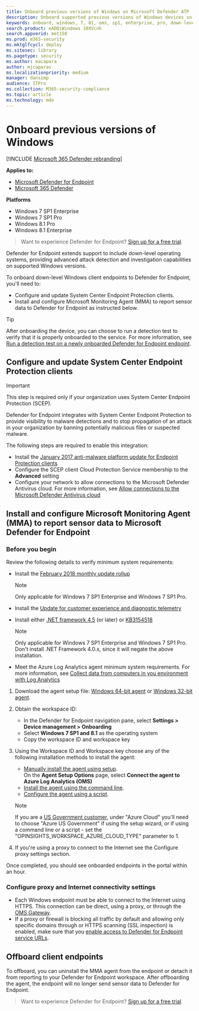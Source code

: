 ```yaml
---
title: Onboard previous versions of Windows on Microsoft Defender ATP
description: Onboard supported previous versions of Windows devices so that they can send sensor data to the Microsoft Defender ATP sensor
keywords: onboard, windows, 7, 81, oms, sp1, enterprise, pro, down level
search.product: eADQiWindows 10XVcnh
search.appverid: met150
ms.prod: m365-security
ms.mktglfcycl: deploy
ms.sitesec: library
ms.pagetype: security
ms.author: macapara
author: mjcaparas
ms.localizationpriority: medium
manager: dansimp
audience: ITPro
ms.collection: M365-security-compliance
ms.topic: article
ms.technology: mde
---
```


# Onboard previous versions of Windows

[!INCLUDE [Microsoft 365 Defender rebranding](../../includes/microsoft-defender.md)]


**Applies to:**
- [Microsoft Defender for Endpoint](https://go.microsoft.com/fwlink/?linkid=2154037)
- [Microsoft 365 Defender](https://go.microsoft.com/fwlink/?linkid=2118804)

**Platforms**
- Windows 7 SP1 Enterprise
- Windows 7 SP1 Pro
- Windows 8.1 Pro
- Windows 8.1 Enterprise


>Want to experience Defender for Endpoint? [Sign up for a free trial](https://www.microsoft.com/microsoft-365/windows/microsoft-defender-atp?ocid=docs-wdatp-downlevel-abovefoldlink).

Defender for Endpoint extends support to include down-level operating systems, providing advanced attack detection and investigation capabilities on supported Windows versions.

To onboard down-level Windows client endpoints to Defender for Endpoint, you'll need to:
- Configure and update System Center Endpoint Protection clients.
- Install and configure Microsoft Monitoring Agent (MMA) to report sensor data to Defender for Endpoint as instructed below.

> [!TIP]
> After onboarding the device, you can choose to run a detection test to verify that it is properly onboarded to the service. For more information, see [Run a detection test on a newly onboarded Defender for Endpoint endpoint](run-detection-test.md).

## Configure and update System Center Endpoint Protection clients
> [!IMPORTANT]
> This step is required only if your organization uses System Center Endpoint Protection (SCEP).

Defender for Endpoint integrates with System Center Endpoint Protection to provide visibility to malware detections and to stop propagation of an attack in your organization by banning potentially malicious files or suspected malware. 

The following steps are required to enable this integration: 
- Install the [January 2017 anti-malware platform update for Endpoint Protection clients](https://support.microsoft.com/help/3209361/january-2017-anti-malware-platform-update-for-endpoint-protection-clie) 
- Configure the SCEP client Cloud Protection Service membership to the **Advanced** setting
- Configure your network to allow connections to the Microsoft Defender Antivirus cloud. For more information, see [Allow connections to the Microsoft Defender Antivirus cloud](https://docs.microsoft.com/windows/security/threat-protection/microsoft-defender-antivirus/configure-network-connections-microsoft-defender-antivirus#allow-connections-to-the-microsoft-defender-antivirus-cloud)

## Install and configure Microsoft Monitoring Agent (MMA) to report sensor data to Microsoft Defender for Endpoint

### Before you begin
Review the following details to verify minimum system requirements:
- Install the [February 2018 monthly update rollup](https://support.microsoft.com/help/4074598/windows-7-update-kb4074598)
  
  > [!NOTE]
  > Only applicable for Windows 7 SP1 Enterprise and Windows 7 SP1 Pro. 

- Install the [Update for customer experience and diagnostic telemetry](https://support.microsoft.com/help/3080149/update-for-customer-experience-and-diagnostic-telemetry)

- Install either [.NET framework 4.5](https://www.microsoft.com/download/details.aspx?id=30653) (or later) or [KB3154518](https://support.microsoft.com/help/3154518/support-for-tls-system-default-versions-included-in-the-net-framework)

    > [!NOTE]
    > Only applicable for Windows 7 SP1 Enterprise and Windows 7 SP1 Pro.
    > Don't install .NET Framework 4.0.x, since it will negate the above installation.

- Meet the Azure Log Analytics agent minimum system requirements. For more information, see [Collect data from computers in you environment with Log Analytics](https://docs.microsoft.com/azure/log-analytics/log-analytics-concept-hybrid#prerequisites)



1. Download the agent setup file: [Windows 64-bit agent](https://go.microsoft.com/fwlink/?LinkId=828603) or [Windows 32-bit agent](https://go.microsoft.com/fwlink/?LinkId=828604).

2. Obtain the workspace ID:
   - In the Defender for Endpoint navigation pane, select **Settings > Device management > Onboarding**
   - Select **Windows 7 SP1 and 8.1** as the operating system
   - Copy the workspace ID and workspace key

3. Using the Workspace ID and Workspace key choose any of the following installation methods to install the agent:
    - [Manually install the agent using setup](https://docs.microsoft.com/azure/log-analytics/log-analytics-windows-agents#install-agent-using-setup-wizard). <br>
      On the **Agent Setup Options** page, select **Connect the agent to Azure Log Analytics (OMS)**
    - [Install the agent using the command line](https://docs.microsoft.com/azure/log-analytics/log-analytics-windows-agents#install-agent-using-command-line).
    - [Configure the agent using a script](https://docs.microsoft.com/azure/log-analytics/log-analytics-windows-agents#install-agent-using-dsc-in-azure-automation).

   > [!NOTE]
   > If you are a [US Government customer](gov.md), under "Azure Cloud" you'll need to choose "Azure US Government" if using the setup wizard, or if using a command line or a script - set the "OPINSIGHTS_WORKSPACE_AZURE_CLOUD_TYPE" parameter to 1.

4. If you're using a proxy to connect to the Internet see the Configure proxy settings section.

Once completed, you should see onboarded endpoints in the portal within an hour.

### Configure proxy and Internet connectivity settings
 
- Each Windows endpoint must be able to connect to the Internet using HTTPS. This connection can be direct, using a proxy, or through the [OMS Gateway](https://docs.microsoft.com/azure/log-analytics/log-analytics-oms-gateway).
- If a proxy or firewall is blocking all traffic by default and allowing only specific domains through or HTTPS scanning (SSL inspection) is enabled, make sure that you [enable access to Defender for Endpoint service URLs](https://docs.microsoft.com/windows/security/threat-protection/microsoft-defender-atp/configure-proxy-internet#enable-access-to-microsoft-defender-atp-service-urls-in-the-proxy-server).

## Offboard client endpoints
To offboard, you can uninstall the MMA agent from the endpoint or detach it from reporting to your Defender for Endpoint workspace. After offboarding the agent, the endpoint will no longer send sensor data to Defender for Endpoint. 

> Want to experience Defender for Endpoint? [Sign up for a free trial](https://www.microsoft.com/microsoft-365/windows/microsoft-defender-atp?ocid=docs-wdatp-downlevele-belowfoldlink).

